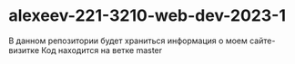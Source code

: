 # alexeev-221-3210-web-dev-2023-1
В данном репозитории будет храниться информация о моем сайте-визитке
Код находится на ветке master
